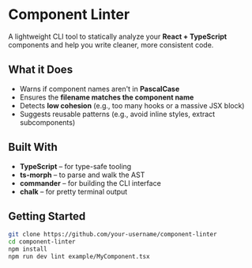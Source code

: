# Component Linter

A lightweight CLI tool to statically analyze your **React + TypeScript** components and help you write cleaner, more consistent code.

## What it Does

- Warns if component names aren't in **PascalCase**
- Ensures the **filename matches the component name**
- Detects **low cohesion** (e.g., too many hooks or a massive JSX block)
- Suggests reusable patterns (e.g., avoid inline styles, extract subcomponents)

## Built With

- **TypeScript** – for type-safe tooling
- **ts-morph** – to parse and walk the AST
- **commander** – for building the CLI interface
- **chalk** – for pretty terminal output

## Getting Started

```bash
git clone https://github.com/your-username/component-linter
cd component-linter
npm install
npm run dev lint example/MyComponent.tsx
